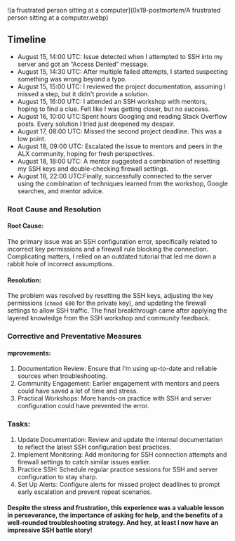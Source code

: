 ![a frustrated person sitting at a computer](0x19-postmortem/A frustrated person sitting at a computer.webp)
## Timeline

- August 15, 14:00 UTC: Issue detected when I attempted to SSH into my server and got an “Access Denied” message.
- August 15, 14:30 UTC: After multiple failed attempts, I started suspecting something was wrong beyond a typo.
- August 15, 15:00 UTC: I reviewed the project documentation, assuming I missed a step, but it didn't provide a solution.
- August 15, 16:00 UTC: I attended an SSH workshop with mentors, hoping to find a clue. Felt like I was getting closer, but no success.
- August 16, 10:00 UTC:Spent hours Googling and reading Stack Overflow posts. Every solution I tried just deepened my despair.
- August 17, 08:00 UTC: Missed the second project deadline. This was a low point.
- August 18, 09:00 UTC: Escalated the issue to mentors and peers in the ALX community, hoping for fresh perspectives.
- August 18, 18:00 UTC: A mentor suggested a combination of resetting my SSH keys and double-checking firewall settings.
- August 18, 22:00 UTC:Finally, successfully connected to the server using the combination of techniques learned from the workshop, Google searches, and mentor advice.


### Root Cause and Resolution

#### Root Cause: 
The primary issue was an SSH configuration error, specifically related to incorrect key permissions and a firewall rule blocking the connection. Complicating matters, I relied on an outdated tutorial that led me down a rabbit hole of incorrect assumptions.

#### Resolution:
The problem was resolved by resetting the SSH keys, adjusting the key permissions (`chmod 600` for the private key), and updating the firewall settings to allow SSH traffic. The final breakthrough came after applying the layered knowledge from the SSH workshop and community feedback.


### Corrective and Preventative Measures

#### mprovements:

1. Documentation Review: Ensure that I’m using up-to-date and reliable sources when troubleshooting.
2. Community Engagement: Earlier engagement with mentors and peers could have saved a lot of time and stress.
3. Practical Workshops: More hands-on practice with SSH and server configuration could have prevented the error.

### Tasks:
1. Update Documentation: Review and update the internal documentation to reflect the latest SSH configuration best practices.
2. Implement Monitoring: Add monitoring for SSH connection attempts and firewall settings to catch similar issues earlier.
3. Practice SSH: Schedule regular practice sessions for SSH and server configuration to stay sharp.
4. Set Up Alerts: Configure alerts for missed project deadlines to prompt early escalation and prevent repeat scenarios.


 #### Despite the stress and frustration, this experience was a valuable lesson in perseverance, the importance of asking for help, and the benefits of a well-rounded troubleshooting strategy. And hey, at least I now have an impressive SSH battle story!

